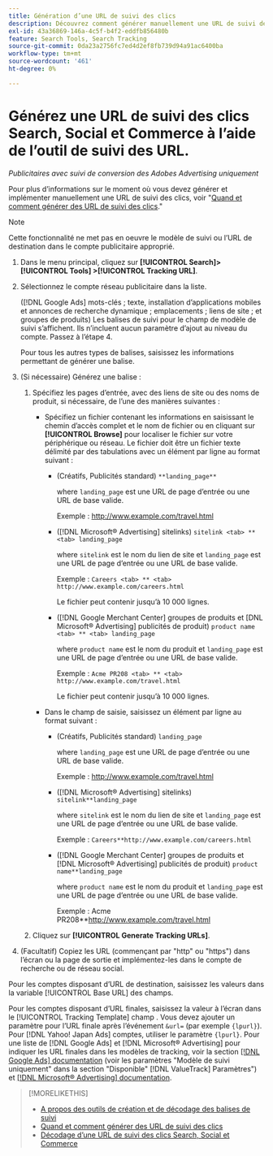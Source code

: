 ```yaml
---
title: Génération d’une URL de suivi des clics
description: Découvrez comment générer manuellement une URL de suivi des clics Search, Social et Commerce.
exl-id: 43a36869-146a-4c5f-b4f2-eddfb856480b
feature: Search Tools, Search Tracking
source-git-commit: 0da23a2756fc7ed4d2ef8fb739d94a91ac6400ba
workflow-type: tm+mt
source-wordcount: '461'
ht-degree: 0%

---
```


# Générez une URL de suivi des clics Search, Social et Commerce à l’aide de l’outil de suivi des URL.

*Publicitaires avec suivi de conversion des Adobes Advertising uniquement*

Pour plus d’informations sur le moment où vous devez générer et implémenter manuellement une URL de suivi des clics, voir &quot;[Quand et comment générer des URL de suivi des clics](/help/search-social-commerce/tracking/click-tracking-ways-to-generate.md).&quot;

>[!NOTE]
>
>Cette fonctionnalité ne met pas en oeuvre le modèle de suivi ou l’URL de destination dans le compte publicitaire approprié.

1. Dans le menu principal, cliquez sur **[!UICONTROL Search]> [!UICONTROL Tools] >[!UICONTROL Tracking URL]**.

1. Sélectionnez le compte réseau publicitaire dans la liste.

   ([!DNL Google Ads] mots-clés ; texte, installation d’applications mobiles et annonces de recherche dynamique ; emplacements ; liens de site ; et groupes de produits) Les balises de suivi pour le champ de modèle de suivi s’affichent. Ils n’incluent aucun paramètre d’ajout au niveau du compte. Passez à l’étape 4.

   Pour tous les autres types de balises, saisissez les informations permettant de générer une balise.

1. (Si nécessaire) Générez une balise :

   1. Spécifiez les pages d’entrée, avec des liens de site ou des noms de produit, si nécessaire, de l’une des manières suivantes :

      * Spécifiez un fichier contenant les informations en saisissant le chemin d’accès complet et le nom de fichier ou en cliquant sur **[!UICONTROL Browse]** pour localiser le fichier sur votre périphérique ou réseau. Le fichier doit être un fichier texte délimité par des tabulations avec un élément par ligne au format suivant :

         * (Créatifs, Publicités standard) `**landing_page**`

           where `landing_page` est une URL de page d’entrée ou une URL de base valide.

           Exemple : http://www.example.com/travel.html

         * ([!DNL Microsoft® Advertising] sitelinks) `sitelink <tab> ** <tab> landing_page`

           where `sitelink` est le nom du lien de site et `landing_page` est une URL de page d’entrée ou une URL de base valide.

           Exemple : `Careers <tab> ** <tab> http://www.example.com/careers.html`

           Le fichier peut contenir jusqu’à 10 000 lignes.

         * ([!DNL Google Merchant Center] groupes de produits et [DNL Microsoft® Advertising] publicités de produit) `product name <tab> ** <tab> landing_page`

           where `product name` est le nom du produit et `landing_page` est une URL de page d’entrée ou une URL de base valide.

           Exemple : `Acme PR208 <tab> ** <tab> http://www.example.com/travel.html`

           Le fichier peut contenir jusqu’à 10 000 lignes.

      * Dans le champ de saisie, saisissez un élément par ligne au format suivant :

         * (Créatifs, Publicités standard) `landing_page`

           where `landing_page` est une URL de page d’entrée ou une URL de base valide.

           Exemple : http://www.example.com/travel.html

         * ([!DNL Microsoft® Advertising] sitelinks) `sitelink**landing_page`

           where `sitelink` est le nom du lien de site et `landing_page` est une URL de page d’entrée ou une URL de base valide.

           Exemple : `Careers**http://www.example.com/careers.html`

         * ([!DNL Google Merchant Center] groupes de produits et [!DNL Microsoft® Advertising] publicités de produit) `product name**landing_page`

           where `product name` est le nom du produit et `landing_page` est une URL de page d’entrée ou une URL de base valide.

           Exemple : Acme PR208**http://www.example.com/travel.html

   1. Cliquez sur **[!UICONTROL Generate Tracking URLs]**.

1. (Facultatif) Copiez les URL (commençant par &quot;http&quot; ou &quot;https&quot;) dans l’écran ou la page de sortie et implémentez-les dans le compte de recherche ou de réseau social.

Pour les comptes disposant d’URL de destination, saisissez les valeurs dans la variable [!UICONTROL Base URL] des champs.

Pour les comptes disposant d’URL finales, saisissez la valeur à l’écran dans le [!UICONTROL Tracking Template] champ . Vous devez ajouter un paramètre pour l’URL finale après l’événement `&url=` (par exemple `{lpurl}`). Pour [!DNL Yahoo! Japan Ads] comptes, utiliser le paramètre `{lpurl}`. Pour une liste de [!DNL Google Ads] et [!DNL Microsoft® Advertising] pour indiquer les URL finales dans les modèles de tracking, voir la section [[!DNL Google Ads] documentation](https://support.google.com/google-ads/answer/6305348) (voir les paramètres &quot;Modèle de suivi uniquement&quot; dans la section &quot;Disponible&quot; [!DNL ValueTrack] Paramètres&quot;) et [[!DNL Microsoft® Advertising] documentation](https://help.ads.microsoft.com/#apex/3/en/56799/2).

>[!MORELIKETHIS]
>
>* [A propos des outils de création et de décodage des balises de suivi](tracking-tools-about.md)
>* [Quand et comment générer des URL de suivi des clics](/help/search-social-commerce/tracking/click-tracking-ways-to-generate.md)
>* [Décodage d’une URL de suivi des clics Search, Social et Commerce](click-tracking-url-decode.md)
